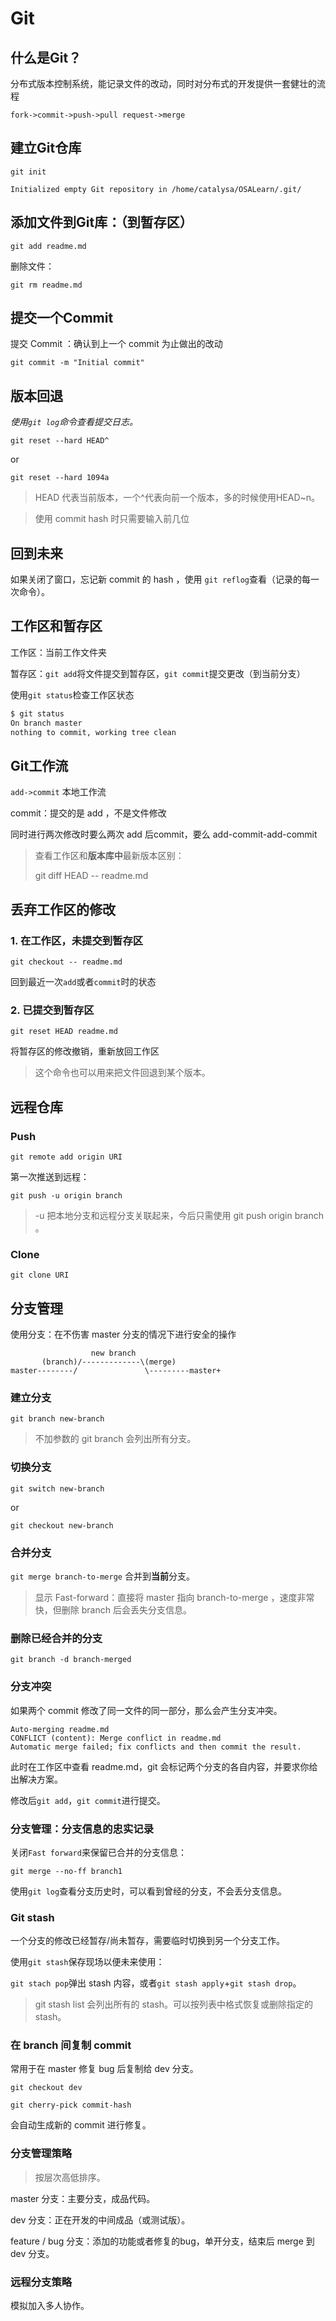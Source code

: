 # Git
## 什么是Git？
分布式版本控制系统，能记录文件的改动，同时对分布式的开发提供一套健壮的流程

`fork->commit->push->pull request->merge`

## 建立Git仓库
`git init`

`Initialized empty Git repository in /home/catalysa/OSALearn/.git/`

## 添加文件到Git库：（到暂存区）
`git add readme.md`

删除文件：

`git rm readme.md`

## 提交一个Commit
提交 Commit ：确认到上一个 commit 为止做出的改动

`git commit -m "Initial commit"`

## 版本回退
*使用`git log`命令查看提交日志。*

`git reset --hard HEAD^`

or

`git reset --hard 1094a`

> HEAD 代表当前版本，一个^代表向前一个版本，多的时候使用HEAD~n。

> 使用 commit hash 时只需要输入前几位

## 回到未来
如果关闭了窗口，忘记新 commit 的 hash ，使用
`git reflog`查看（记录的每一次命令）。

## 工作区和暂存区
工作区：当前工作文件夹

暂存区：`git add`将文件提交到暂存区，`git commit`提交更改（到当前分支）

使用`git status`检查工作区状态

```bash
$ git status
On branch master
nothing to commit, working tree clean
```

## Git工作流
`add->commit` 本地工作流

commit：提交的是 add ，不是文件修改

同时进行两次修改时要么两次 add 后commit，要么 add-commit-add-commit

> 查看工作区和**版本库中**最新版本区别：
>
> git diff HEAD -- readme.md

## 丢弃工作区的修改
### 1. 在工作区，未提交到暂存区

`git checkout -- readme.md`

回到最近一次`add`或者`commit`时的状态

### 2. 已提交到暂存区

`git reset HEAD readme.md`

将暂存区的修改撤销，重新放回工作区

> 这个命令也可以用来把文件回退到某个版本。

## 远程仓库
### Push
`git remote add origin URI`

第一次推送到远程：

`git push -u origin branch`

> -u 把本地分支和远程分支关联起来，今后只需使用 git push origin branch 。

### Clone
`git clone URI`

## 分支管理

使用分支：在不伤害 master 分支的情况下进行安全的操作

```
                  new branch
       (branch)/-------------\(merge)
master--------/               \---------master+
```

### 建立分支
`git branch new-branch`
> 不加参数的 git branch 会列出所有分支。

### 切换分支
`git switch new-branch`

or

`git checkout new-branch`

### 合并分支
`git merge branch-to-merge`
合并到**当前**分支。
> 显示 Fast-forward：直接将 master 指向 branch-to-merge ，速度非常快，但删除 branch 后会丢失分支信息。

### 删除已经合并的分支
`git branch -d branch-merged`

### 分支冲突
如果两个 commit 修改了同一文件的同一部分，那么会产生分支冲突。

```
Auto-merging readme.md
CONFLICT (content): Merge conflict in readme.md
Automatic merge failed; fix conflicts and then commit the result.
```
此时在工作区中查看 readme.md，git 会标记两个分支的各自内容，并要求你给出解决方案。

修改后`git add`，`git commit`进行提交。

### 分支管理：分支信息的忠实记录
关闭`Fast forward`来保留已合并的分支信息：

`git merge --no-ff branch1`

使用`git log`查看分支历史时，可以看到曾经的分支，不会丢分支信息。

### Git stash
一个分支的修改已经暂存/尚未暂存，需要临时切换到另一个分支工作。

使用`git stash`保存现场以便未来使用：

`git stach pop`弹出 stash 内容，或者`git stash apply`+`git stash drop`。

> git stash list 会列出所有的 stash。可以按列表中格式恢复或删除指定的 stash。

### 在 branch 间复制 commit
常用于在 master 修复 bug 后复制给 dev 分支。

`git checkout dev`

`git cherry-pick commit-hash`

会自动生成新的 commit 进行修复。

### 分支管理策略
> 按层次高低排序。

master 分支：主要分支，成品代码。

dev 分支：正在开发的中间成品（或测试版）。

feature / bug 分支：添加的功能或者修复的bug，单开分支，结束后 merge 到 dev 分支。

### 远程分支策略
模拟加入多人协作。